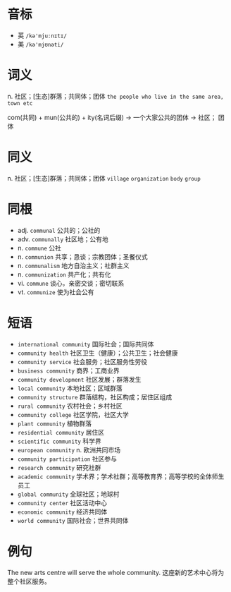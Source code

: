 # 音标

- 英 `/kə'mjuːnɪtɪ/`
- 美 `/kə'mjʊnəti/`

# 词义

n. 社区；[生态]群落；共同体；团体
`the people who live in the same area, town etc`



com(共同) + mun(公共的) + ity(名词后缀) → 一个大家公共的团体 → 社区； 团体

# 同义

n. 社区；[生态]群落；共同体；团体
`village` `organization` `body` `group`

# 同根

- adj. `communal` 公共的；公社的
- adv. `communally` 社区地；公有地
- n. `commune` 公社
- n. `communion` 共享；恳谈；宗教团体；圣餐仪式
- n. `communalism` 地方自治主义；社群主义
- n. `communization` 共产化；共有化
- vi. `commune` 谈心，亲密交谈；密切联系
- vt. `communize` 使为社会公有

# 短语

- `international community` 国际社会；国际共同体
- `community health` 社区卫生（健康）；公共卫生；社会健康
- `community service` 社会服务；社区服务性劳役
- `business community` 商界；工商业界
- `community development` 社区发展；群落发生
- `local community` 本地社区；区域群落
- `community structure` 群落结构，社区构成；居住区组成
- `rural community` 农村社会；乡村社区
- `community college` 社区学院，社区大学
- `plant community` 植物群落
- `residential community` 居住区
- `scientific community` 科学界
- `european community` n. 欧洲共同市场
- `community participation` 社区参与
- `research community` 研究社群
- `academic community` 学术界；学术社群；高等教育界；高等学校的全体师生员工
- `global community` 全球社区；地球村
- `community center` 社区活动中心
- `economic community` 经济共同体
- `world community` 国际社会；世界共同体

# 例句

The new arts centre will serve the whole community.
这座新的艺术中心将为整个社区服务。


